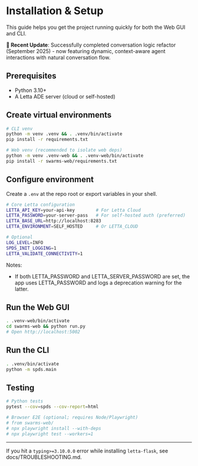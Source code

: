 # Installation & Setup

This guide helps you get the project running quickly for both the Web GUI and CLI.

**🎉 Recent Update**: Successfully completed conversation logic refactor (September 2025) - now featuring dynamic, context-aware agent interactions with natural conversation flow.

## Prerequisites
- Python 3.10+
- A Letta ADE server (cloud or self-hosted)

## Create virtual environments
```bash
# CLI venv
python -m venv .venv && . .venv/bin/activate
pip install -r requirements.txt

# Web venv (recommended to isolate web deps)
python -m venv .venv-web && . .venv-web/bin/activate
pip install -r swarms-web/requirements.txt
```

## Configure environment
Create a `.env` at the repo root or export variables in your shell.
```bash
# Core Letta configuration
LETTA_API_KEY=your-api-key        # For Letta Cloud
LETTA_PASSWORD=your-server-pass   # For self-hosted auth (preferred)
LETTA_BASE_URL=http://localhost:8283
LETTA_ENVIRONMENT=SELF_HOSTED     # Or LETTA_CLOUD

# Optional
LOG_LEVEL=INFO
SPDS_INIT_LOGGING=1
LETTA_VALIDATE_CONNECTIVITY=1
```
Notes:
- If both LETTA_PASSWORD and LETTA_SERVER_PASSWORD are set, the app uses LETTA_PASSWORD and logs a deprecation warning for the latter.

## Run the Web GUI
```bash
. .venv-web/bin/activate
cd swarms-web && python run.py
# Open http://localhost:5002
```

## Run the CLI
```bash
. .venv/bin/activate
python -m spds.main
```

## Testing
```bash
# Python tests
pytest --cov=spds --cov-report=html

# Browser E2E (optional; requires Node/Playwright)
# from swarms-web/
# npx playwright install --with-deps
# npx playwright test --workers=1
```

---

If you hit a `typing>=3.10.0.0` error while installing `letta-flask`, see docs/TROUBLESHOOTING.md.
